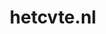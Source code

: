 ---
layout: post
title:  "hetcvte.nl"
internal_url:  "/dutchgov/hetcvte.nl.html"
categories: dutchgov
---